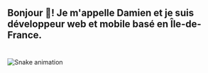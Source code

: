 <h2 align="left">Bonjour 👋! Je m'appelle Damien et je suis développeur web et mobile basé en Île-de-France.</h2>

###

<br clear="both">

<img src="https://raw.githubusercontent.com/DamienReg/output/main/snake.svg" alt="Snake animation" style="max-width: 100%;">




###
